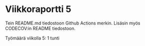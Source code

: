 # Viikkoraportti 5

Tein README.md tiedostoon Github Actions merkin. Lisäsin myös CODECOV:in README tiedostoon.

Työmäärä viikolla 5: 1 tunti
